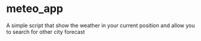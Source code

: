# meteo_app
A simple script that show the weather in your current position and allow you to search for other city forecast
